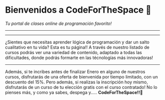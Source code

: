 <h1>Bienvenidos a CodeForTheSpace 🚀 </h1> 
<span style="font-style: italic;">Tu portal de clases online de programación favorito!</span>

---
---


¿Sientes que necesitas aprender lógica de programación y dar un salto cualitativo en tu vida? Esta es tu página!!
A través de nuestro listado de cursos podrás ver una variedad de contenido, adaptado a todas las dificultades, donde podrás formarte en las técnologías más innovadoras!


---

Además, si te incribes antes de finalizar Enero en alguno de nuestros cursos, disfrutarás de una oferta de bienvenida por tiempo limitado, con un descuento del 15%.
Pero además, si realizas la inscripción hoy mismo, disfrutarás de un curso de tu elección gratis con el curso contratado!
No lo pienses más, y como ya sabes, despega y..... <strong>CodeForTheSpace!!🚀</strong>